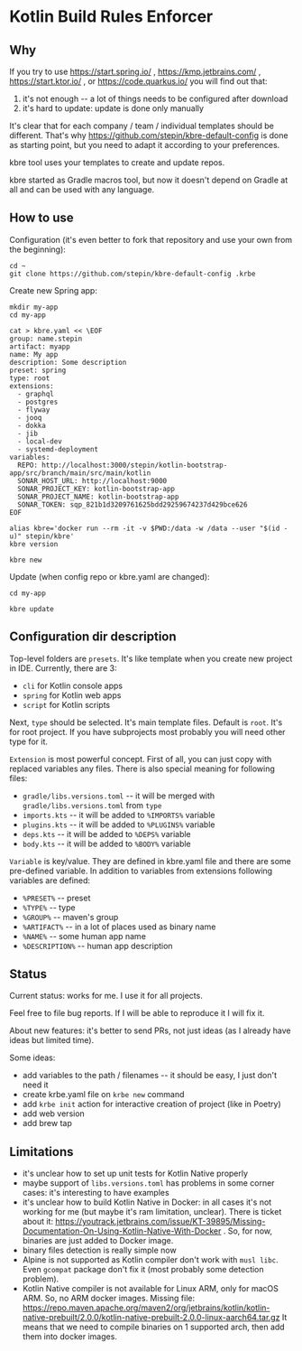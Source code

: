 # Kotlin Build Rules Enforcer

## Why

If you try to use https://start.spring.io/ , https://kmp.jetbrains.com/ , https://start.ktor.io/ ,
or https://code.quarkus.io/ you will find out that:

1. it's not enough -- a lot of things needs to be configured after download
2. it's hard to update: update is done only manually

It's clear that for each company / team / individual templates should be different.
That's why https://github.com/stepin/kbre-default-config is done as starting point,
but you need to adapt it according to your preferences.

kbre tool uses your templates to create and update repos.

kbre started as Gradle macros tool, but now it doesn't depend on Gradle at all and can be used with any language.

## How to use

Configuration (it's even better to fork that repository and use your own from the beginning):
```shell
cd ~
git clone https://github.com/stepin/kbre-default-config .krbe
```

Create new Spring app:
```shell
mkdir my-app
cd my-app

cat > kbre.yaml << \EOF
group: name.stepin
artifact: myapp
name: My app
description: Some description
preset: spring
type: root
extensions:
  - graphql
  - postgres
  - flyway
  - jooq
  - dokka
  - jib
  - local-dev
  - systemd-deployment
variables:
  REPO: http://localhost:3000/stepin/kotlin-bootstrap-app/src/branch/main/src/main/kotlin
  SONAR_HOST_URL: http://localhost:9000
  SONAR_PROJECT_KEY: kotlin-bootstrap-app
  SONAR_PROJECT_NAME: kotlin-bootstrap-app
  SONAR_TOKEN: sqp_821b1d3209761625bdd29259674237d429bce626
EOF

alias kbre='docker run --rm -it -v $PWD:/data -w /data --user "$(id -u)" stepin/kbre'
kbre version

kbre new
```

Update (when config repo or kbre.yaml are changed):
```shell
cd my-app

kbre update
```

## Configuration dir description

Top-level folders are `presets`. It's like template when you create new project in IDE. Currently, there are 3:
- `cli` for Kotlin console apps
- `spring` for Kotlin web apps
- `script` for Kotlin scripts

Next, `type` should be selected. It's main template files. Default is `root`. It's for root project. If you have
subprojects most probably you will need other type for it.

`Extension` is most powerful concept. First of all, you can just copy with replaced variables any files. There is also
special meaning for following files:
- `gradle/libs.versions.toml` -- it will be merged with `gradle/libs.versions.toml` from `type`
- `imports.kts` -- it will be added to `%IMPORTS%` variable
- `plugins.kts` -- it will be added to `%PLUGINS%` variable
- `deps.kts` -- it will be added to `%DEPS%` variable
- `body.kts` -- it will be added to `%BODY%` variable

`Variable` is key/value. They are defined in kbre.yaml file and there are some pre-defined variable. In addition
to variables from extensions following variables are defined:
- `%PRESET%` -- preset
- `%TYPE%` -- type
- `%GROUP%` -- maven's group
- `%ARTIFACT%` -- in a lot of places used as binary name
- `%NAME%` -- some human app name
- `%DESCRIPTION%` -- human app description


## Status

Current status: works for me. I use it for all projects.

Feel free to file bug reports. If I will be able to reproduce it I will fix it.

About new features: it's better to send PRs, not just ideas (as I already have ideas but limited time).

Some ideas:
- add variables to the path / filenames -- it should be easy, I just don't need it
- create krbe.yaml file on `krbe new` command
- add `krbe init` action for interactive creation of project (like in Poetry)
- add web version
- add brew tap


## Limitations

- it's unclear how to set up unit tests for Kotlin Native properly
- maybe support of `libs.versions.toml` has problems in some corner cases: it's interesting to have examples
- it's unclear how to build Kotlin Native in Docker: in all cases it's not working for me (but maybe it's ram limitation, unclear). There is ticket about it: https://youtrack.jetbrains.com/issue/KT-39895/Missing-Documentation-On-Using-Kotlin-Native-With-Docker .
So, for now, binaries are just added to Docker image.
- binary files detection is really simple now
- Alpine is not supported as Kotlin compiler don't work with `musl libc`. Even `gcompat` package don't fix it (most probably some detection problem).
- Kotlin Native compiler is not available for Linux ARM, only for macOS ARM. So, no ARM docker images. Missing file: https://repo.maven.apache.org/maven2/org/jetbrains/kotlin/kotlin-native-prebuilt/2.0.0/kotlin-native-prebuilt-2.0.0-linux-aarch64.tar.gz
It means that we need to compile binaries on 1 supported arch, then add them into docker images.
